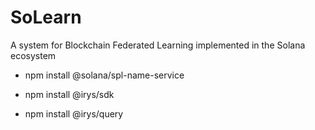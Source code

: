 # SoLearn

A system for Blockchain Federated Learning implemented in the Solana ecosystem

- npm install @solana/spl-name-service

- npm install @irys/sdk

- npm install @irys/query